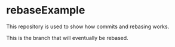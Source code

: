 # rebaseExample

This repository is used to show how commits and rebasing works.

This is the branch that will eventually be rebased.